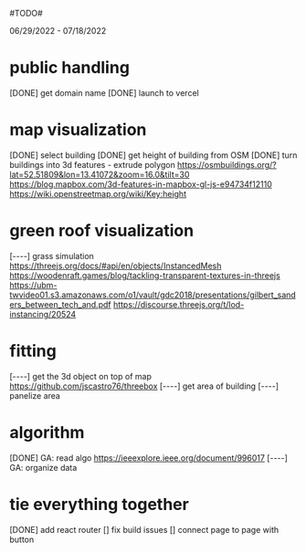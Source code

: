 #TODO#

06/29/2022 - 07/18/2022

# public handling
[DONE] get domain name
[DONE] launch to vercel

# map visualization
[DONE] select building
[DONE] get height of building from OSM
[DONE] turn buildings into 3d features - extrude polygon
    https://osmbuildings.org/?lat=52.51809&lon=13.41072&zoom=16.0&tilt=30
    https://blog.mapbox.com/3d-features-in-mapbox-gl-js-e94734f12110 
    https://wiki.openstreetmap.org/wiki/Key:height

# green roof visualization
[----] grass simulation
    https://threejs.org/docs/#api/en/objects/InstancedMesh
    https://woodenraft.games/blog/tackling-transparent-textures-in-threejs  
    https://ubm-twvideo01.s3.amazonaws.com/o1/vault/gdc2018/presentations/gilbert_sanders_between_tech_and.pdf 
    https://discourse.threejs.org/t/lod-instancing/20524

# fitting
[----] get the 3d object on top of map
    https://github.com/jscastro76/threebox 
[----] get area of building
[----] panelize area

# algorithm
[DONE] GA: read algo https://ieeexplore.ieee.org/document/996017
[----] GA: organize data

# tie everything together
[DONE] add react router
[] fix build issues
[] connect page to page with button